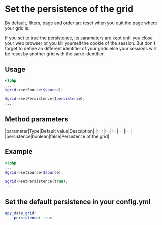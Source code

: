 Set the persistence of the grid
===============================

By default, filters, page and order are reset when you quit the page where your grid is.

If you set to true the persistence, its parameters are kept until you close your web browser or you kill yourself the cookie of the session.
But don't forget to define an different identifier of your grids else your sessions will be reset by another grid with the same identifier.

## Usage

```php
<?php
...
$grid->setSource($source);

$grid->setPersistence($persistence);
...
```
## Method parameters

|parameter|Type|Default value|Description|
|:--:|:--|:--|:--|:--|
|persistence|boolean|false|Persistence of the grid|

## Example

```php
<?php
...
$grid->setSource($source);

$grid->setPersistence(true);
...
```

## Set the default persistence in your config.yml
```yml
apy_data_grid:
    persistence: true
```